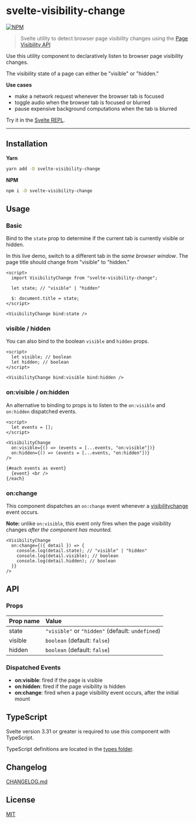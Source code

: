 # svelte-visibility-change

[![NPM][npm]][npm-url]

> Svelte utility to detect browser page visibility changes using the [Page Visibility API](https://developer.mozilla.org/en-US/docs/Web/API/Page_Visibility_API)

<!-- REPO_URL -->

Use this utility component to declaratively listen to browser page visibility changes.

The visibility state of a page can either be "visible" or "hidden."

**Use cases**

- make a network request whenever the browser tab is focused
- toggle audio when the browser tab is focused or blurred
- pause expensive background computations when the tab is blurred

Try it in the [Svelte REPL](https://svelte.dev/repl/a4b8bdb782514baaa7fa1cb26313b303).

---

<!-- TOC -->

## Installation

**Yarn**

```bash
yarn add -D svelte-visibility-change
```

**NPM**

```bash
npm i -D svelte-visibility-change
```

## Usage

### Basic

Bind to the `state` prop to determine if the current tab is currently visible or hidden.

In this live demo, switch to a different tab in the _same browser window_. The page title should change from "visible" to "hidden."

```svelte
<script>
  import VisibilityChange from "svelte-visibility-change";

  let state; // "visible" | "hidden"

  $: document.title = state;
</script>

<VisibilityChange bind:state />
```

### visible / hidden

You can also bind to the boolean `visible` and `hidden` props.

```svelte
<script>
  let visible; // boolean
  let hidden; // boolean
</script>

<VisibilityChange bind:visible bind:hidden />
```

### on:visible / on:hidden

An alternative to binding to props is to listen to the `on:visible` and `on:hidden` dispatched events.

```svelte
<script>
  let events = [];
</script>

<VisibilityChange
  on:visible={() => (events = [...events, "on:visible"])}
  on:hidden={() => (events = [...events, "on:hidden"])}
/>

{#each events as event}
  {event} <br />
{/each}
```

### on:change

This component dispatches an `on:change` event whenever a [visibilitychange](https://developer.mozilla.org/en-US/docs/Web/API/Document/visibilitychange_event) event occurs.

**Note:** unlike `on:visible`, this event only fires when the page visibility changes _after the component has mounted._

```svelte
<VisibilityChange
  on:change={({ detail }) => {
    console.log(detail.state); // "visible" | "hidden"
    console.log(detail.visible); // boolean
    console.log(detail.hidden); // boolean
  }}
/>
```

## API

### Props

| Prop name | Value                                            |
| :-------- | :----------------------------------------------- |
| state     | `"visible"` or `"hidden"` (default: `undefined`) |
| visible   | `boolean` (default: `false`)                     |
| hidden    | `boolean` (default: `false`)                     |

### Dispatched Events

- **on:visible**: fired if the page is visible
- **on:hidden**: fired if the page visibility is hidden
- **on:change**: fired when a page visibility event occurs, after the initial mount

## TypeScript

Svelte version 3.31 or greater is required to use this component with TypeScript.

TypeScript definitions are located in the [types folder](types/).

## Changelog

[CHANGELOG.md](CHANGELOG.md)

## License

[MIT](LICENSE)

[npm]: https://img.shields.io/npm/v/svelte-visibility-change.svg?style=for-the-badge&color=%23ff3e00
[npm-url]: https://npmjs.com/package/svelte-visibility-change
